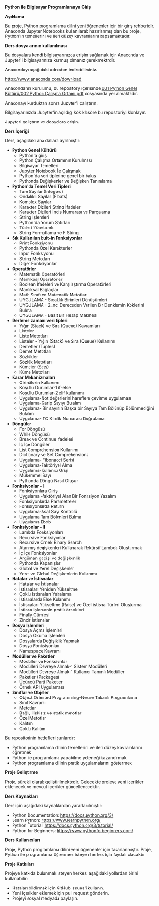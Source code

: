 **Python ile Bilgisayar Programlamaya Giriş**

**Açıklama**

Bu proje, Python programlama dilini yeni öğrenenler için bir giriş rehberidir. Anaconda Jupyter Notebooks kullanılarak hazırlanmış olan bu proje, Python'ın temellerini ve ileri düzey kavramlarını kapsamaktadır.

**Ders dosyalarının kullanılması**

Bu dosyalara kendi bilgisayarınızda erişim sağlamak için Anaconda ve Jupyter'i bilgisayarınıza kurmuş olmanız gerekmektrdir.

Anacondayı aşağıdaki adresten indirebilirsiniz.

https://www.anaconda.com/download

Anacondanın kurulumu, bu repository içerisinde [001 Python Genel Kültürü/002 Python Çalışma Ortamı.pdf](https://github.com/mukiraz/Python-Entry-Lessons/blob/main/001%20Python%20Genel%20K%C3%BClt%C3%BCr%C3%BC/002%20Python%20%C3%87al%C4%B1%C5%9Fma%20Ortam%C4%B1.pdf) dosyasında yer almaktadır.

Anaconayı kurduktan sonra Jupyter'i çalıştırın.

Bilgisayarınızda Jupyter'in açıldığı kök klasöre bu repositoriyi klonlayın.

Jupyteri çalıştırın ve dosyalara erişin.

**Ders İçeriği**

Ders, aşağıdaki ana dallara ayrılmıştır:

* **Python Genel Kültürü**
    * Python'a giriş
    * Python Çalışma Ortamının Kurulması
    * Bilgisayar Temelleri 
    * Jupyter Notebook İle Çalışmak
    * Python'da veri tiplerine genel bir bakış
    * Pythonda Değişkenler ve Değişken Tanımlama
* **Python'da Temel Veri Tipleri**
    * Tam Sayılar (Integers)
    * Ondalıklı Sayılar (Floats)
    * Komplex Sayılar
    * Karakter Dizileri String İfadeler
    * Karakter Dizileri İndis Numarası ve Parçalama
    * String İşlemleri
    * Python'da Yorum Satırları
    * Türleri Yönetmek
    * String Formatlama ve F String
* **Sık Kullanılan buit-in Fonksiyonlar**
    * Print Fonksiyonu
    * Pythonda Özel Karakterler
    * Input Fonksiyonu
    * String Metotları
    * Diğer Fonksiyonlar
* **Operatörler**
    * Matematik Operatörleri
    * Mantıksal Operatörler
    * Boolean İfadeleri ve Karşılaştırma Operatörleri
    * Mantıksal Bağlaçlar
    * Math Sınıfı ve Matematik Metotları
    * UYGULAMA - Sıcaklık Birimleri Dönüşümleri
    * UYGULAMA - 2_nci Dereceden Verilen Bir Denklemin Koklerini Bulma
    * UYGULAMA - Basit Bir Hesap Makinesi
* **Derleme zamanı veri tipleri**
    * Yığın (Stack) ve Sıra (Queue) Kavramları
    * Listeler
    * Liste Metotları
    * Listeler - Yığın (Stack) ve Sıra (Queue) Kullanımı
    * Demetler (Tuples)
    * Demet Metotları
    * Sözlükler
    * Sözlük Metotları
    * Kümeler (Sets)
    * Küme Metotları
* **Karar Mekanizmaları**
    * Girintilerin Kullanımı
    * Koşullu Durumlar-1 if-else
    * Koşullu Durumlar-2 elif kullanımı
    * Uygulama-Not değerlerini hareflere çevirme uygulaması
    * Uygulama-Garip Sayıyı Bulalım
    * Uygulama- Bir sayının Başka bir Sayıya Tam Bölünüp Bölünmediğini Bulalım
    * Uygulama- TC Kimlik Numarası Doğrulama
* **Döngüler**
    * For Döngüsü
    * While Döngüsü
    * Break ve Continue İfadeleri
    * İç İçe Döngüler
    * List Comprehension Kullanımı
    * Dictionary ve Set Comprehensions
    * Uygulama- Fibonacci Serisi
    * Uygulama-Faktöriyel Alma
    * Uygulama-Kullanıcı Grişi
    * Mükemmel Sayı
    * Pythonda Döngü Nasıl Oluşur
* **Fonksiyonlar - I**
    * Fonksiyonlara Giriş
    * Uygulama -faktöriyel Alan Bir Fonksiyon Yazalım
    * Fonksiyonlarda Parametreler
    * Fonksiyonlarda Return
    * Uygulama-Asal Sayı Kontrolü
    * Uygulama Tam Bölenleri Bulma
    * Uygulama Ebob
* **Fonksiyonlar - II**
    * Lambda Fonksiyonları
    * Recursive Fonksiyonlar
    * Recursive Örnek Binary Search
    * Atanmış değişkenleri Kullanarak Rekürsif Lambda Oluşturmak
    * İç İçe Fonksiyonlar
    * Argüman geçişi ve değişkenlik
    * Pythonda Kapanışlar
    * Global ve Yerel Değişkenler
    * Yerel ve Global Değişkenlerin Kullanımı
* **Hatalar ve İstisnalar**
    * Hatalar ve İstisnalar
    * İstisnaları Yeniden Yükseltme
    * Çoklu İstisnaları Yakalama
    * İstisnalarda Else Kulanımı
    * İstisnaları Yükseltme (Raise) ve Özel istisna Türleri Oluşturma
    * İstisna işlemenin pratik örnekleri
    * Finally Cümlesi
    * Zincir İstisnalar
* **Dosya İşlemleri**
    * Dosya Açma İşlemleri
    * Dosya Okuma İşlemleri
    * Dosyalarda Değişiklik Yapmak
    * Dosya Fonksiyonları
    * Namespace Kavramı
* **Modüller ve Paketler**
    * Modüller ve Fonksionlar
    * Modülleri Devreye Almak-1 Sistem Modülleri
    * Modülleri Devreye Almak-1 Kullanıcı Tanımlı Modüller
    * Paketler (Packages)
    * Üçüncü Parti Paketler
    * Örnek API Uygulaması
* **Sınıflar ve Objeler**
    * Object Oriented Programming-Nesne Tabanlı Programlama
    * Sınıf Kavramı
    * Metotlar
    * Bağlı, ilişkisiz ve statik metotlar
    * Özel Metotlar
    * Kalıtım
    * Çoklu Kalıtım

Bu repositorinin hedefleri şunlardır:

* Python programlama dilinin temellerini ve ileri düzey kavramlarını öğretmek
* Python ile programlama yapabilme yeteneği kazandırmak
* Python programlama dilinin pratik uygulamalarını göstermek


**Proje Geliştirme**

Proje, sürekli olarak geliştirilmektedir. Gelecekte projeye yeni içerikler eklenecek ve mevcut içerikler güncellenecektir.

**Ders Kaynakları**

Ders için aşağıdaki kaynaklardan yararlanılmıştır:

* Python Documentation: https://docs.python.org/3/
* Learn Python: https://www.learnpython.org/
* Python Tutorial: https://docs.python.org/3/tutorial/
* Python for Beginners: https://www.pythonforbeginners.com/

**Ders Kullanıcıları**

Proje, Python programlama dilini yeni öğrenenler için tasarlanmıştır. Proje, Python ile programlama öğrenmek isteyen herkes için faydalı olacaktır.

**Proje Katkıları**

Projeye katkıda bulunmak isteyen herkes, aşağıdaki yollardan birini kullanabilir:

* Hataları bildirmek için GitHub Issues'i kullanın.
* Yeni içerikler eklemek için pull request gönderin.
* Projeyi sosyal medyada paylaşın.
